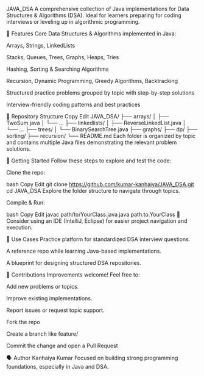   JAVA_DSA
A comprehensive collection of Java implementations for Data Structures & Algorithms (DSA). Ideal for learners preparing for coding interviews or leveling up in algorithmic programming.

🚀 Features
Core Data Structures & Algorithms implemented in Java:

Arrays, Strings, LinkedLists

Stacks, Queues, Trees, Graphs, Heaps, Tries

Hashing, Sorting & Searching Algorithms

Recursion, Dynamic Programming, Greedy Algorithms, Backtracking

Structured practice problems grouped by topic with step-by-step solutions

Interview-friendly coding patterns and best practices

📂 Repository Structure
Copy
Edit
JAVA_DSA/
├── arrays/
│   ├── TwoSum.java
│   └── ...
├── linkedlists/
│   ├── ReverseLinkedList.java
│   └── ...
├── trees/
│   └── BinarySearchTree.java
├── graphs/
├── dp/
├── sorting/
├── recursion/
└── README.md
Each folder is organized by topic and contains multiple Java files demonstrating the relevant problem solutions.

📌 Getting Started
Follow these steps to explore and test the code:

Clone the repo:

bash
Copy
Edit
git clone https://github.com/kumar-kanhaiya/JAVA_DSA.git
cd JAVA_DSA
Explore the folder structure to navigate through topics.

Compile & Run:

bash
Copy
Edit
javac path/to/YourClass.java
java path.to.YourClass
📌 Consider using an IDE (IntelliJ, Eclipse) for easier project navigation and execution.

🎯 Use Cases
Practice platform for standardized DSA interview questions.

A reference repo while learning Java-based implementations.

A blueprint for designing structured DSA repositories.

🌟 Contributions
Improvements welcome! Feel free to:

Add new problems or topics.

Improve existing implementations.

Report issues or request topic support.

Fork the repo

Create a branch like feature/<topic>

Commit the change and open a Pull Request

🗣️ Author
Kanhaiya Kumar
Focused on building strong programming foundations, especially in Java and DSA.
